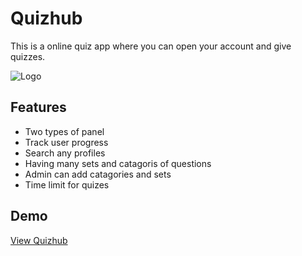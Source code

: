 
# Quizhub

This is a online quiz app where you can open your account and give quizzes.


![Logo](https://i.ibb.co/3RzDxnc/Quiz-2-1.png)


## Features

- Two types of panel
- Track user progress
- Search any profiles
- Having many sets and catagoris of questions
- Admin can add catagories and sets
- Time limit for quizes



## Demo

[View Quizhub](https://quizhubapp.000webhostapp.com/)

